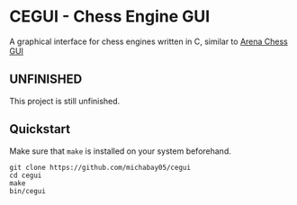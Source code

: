 # CEGUI - Chess Engine GUI

A graphical interface for chess engines written in C, similar to [Arena Chess GUI](http://www.playwitharena.de/)

## **UNFINISHED**

This project is still unfinished.

## Quickstart

Make sure that `make` is installed on your system beforehand.

```
git clone https://github.com/michabay05/cegui
cd cegui
make
bin/cegui
```

